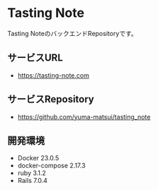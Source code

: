 # Tasting Note

Tasting NoteのバックエンドRepositoryです。

## サービスURL
- https://tasting-note.com

## サービスRepository
- https://github.com/yuma-matsui/tasting_note

## 開発環境
* Docker 23.0.5
* docker-compose 2.17.3
* ruby 3.1.2
* Rails 7.0.4
